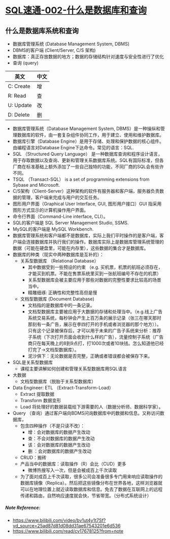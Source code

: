 # [SQL速通-002-什么是数据库和查询](https://www.bilibili.com/video/bv1ut4y1t7Sf?vd_source=25ad87d81d08dd31ae67543201e6d536)

## 什么是数据库系统和查询

- 数据库管理系统 (Database Management System, DBMS)
- DBMS的客户端 (Client/Server, C/S 架构)
- 数据库：真正存放数据的地方；数据的存储结构针对速度与安全性进行了优化
- 查询 (query)

| 英文      | 中文 |
| --------- | ---- |
| C: Create | 增   |
| R: Read   | 查   |
| U: Update | 改   |
| D: Delete | 删   |

- 数据库管理系统（Database Management System, DBMS）是一种操纵和管理数据库的软件，由一套复杂组件协同工作，用于建立、使用和维护数据库。
- 数据库引擎（Database Engine）是用于存储、处理和保护数据的核心组件。由编程语言对Database Engine下达命令。常见的语言：SQL.
- SQL （Structured Query Language） 是一种数据库查询和程序设计语言，用于存取数据以及查询、更新和管理关系数据库系统。SQL有国际标准，但各厂商在标准基础上额外添加了一些自己独特的功能，不同厂商的SQL会有些许不同。
- TSQL （Transact-SQL） is a set of programming extensions from Sybase and Microsoft.
- C/S架构（Client-Server）这种架构的软件有服务器和客户端，服务器负责数据的管理，客户端来完成与用户的交互任务。
- 图形用户界面（Graphical User Interface, GUI, 图形用户接口）GUI 指采用图形方式显示的计算机操作用户界面。
- 命令行界面（Command-Line interface, CLI）。
- SQL的客户端是 SQL Server Management Studio, SSMS.
- MySQL的客户端是 MySQL Workbench.
- 数据库管理系统和客户端都不是数据库，实际上我们平时操作的是客户端，客户端会连接数据库并执行我们的操作。数据库实际上是数据库管理系统管理的数据（可能在硬盘里，可能在内存里），这些数据的集合才是数据库。
- 数据库的种类（现实中两种数据库是互补的）：
	- 关系型数据库 （Relational Database）
		- 其中数据受到一些预设的约束 （e.g. 买机票，机票的航班必须存在，才能买到机票。不能在售票系统里买到一张航班编号不存在的机票）
		- 关系型数据库会被主要应用于那些对数据的完整性要求比较高的场景当中。
		- 精雕细琢: 正确性和完整性高但是慢
	- 文档型数据库 (Document Database) 
		- 文档指的是数据库中的一条记录。
		- 文档型数据库主要被应用于大数据的存储和处理当中。（e.g.线上广告系统交易系统，每秒钟会产生上百万条的展示记录（张三在哪天那时那刻有一条广告，展示在李四打开的手机或者浏览器的那个地方））。只有这个记录被保存后，才可以用于未来的广告子系统来分析：推荐子系统（下次打开页面会收到什么样的广告），流量控制子系统（广告商只在每天晚上的8到9点打，打1000次或者10块钱。怎么知道他已经打完了->文档型数据库）。
		- 泥沙俱下：无论数据是否完整，正确或者错误都会被保存下来。
- SQL是关系型数据库
	- 课程主要讲解如何创建和管理关系型数据库用SQL语言
- 大数据
	-  文档型数据库（脱胎于关系型数据库）
- Data Engineer: ETL （Extract-Transform-Load）
	- Extract 提取数据
	- Transform 数据变形
	- Load 将处理好的数据装载给下游需要的人（数据分析师、数据科学家）。
- Query （查询）通过客户端向BDMS问询数据库中的数据和信息。又称访问数据库，
	- 包含四种操作（不是只读不改）：
        - 增：会对数据库的数据产生改动
        - 查：不会对数据库的数据产生改动
        - 该：会对数据库的数据产生改动
        - 删 ：会对数据库的数据产生改动
	- CRUD：搬砖
	- 产品当中的数据库：读取操作（R）会比（CUD）更多
		- 微博热搜写入一次，但是会被成百上千次读取
	- 为了面对成百上千次读取，很多公司会准备很多专门用来响应读取操作的数据库镜像（Replica）。然后把这些镜像分布在世界各地，这样浏览器就可以在地理位置上就近读取数据库和信息。免去了数据在互联网上的远程传递和路由，自然响应速度就会快，节省带宽。（分布式系统设计）
##### Note Reference: 
- https://www.bilibili.com/video/bv1ut4y1t7Sf?vd_source=25ad87d81d08dd31ae67543201e6d536
- https://www.bilibili.com/read/cv17678125?from=note